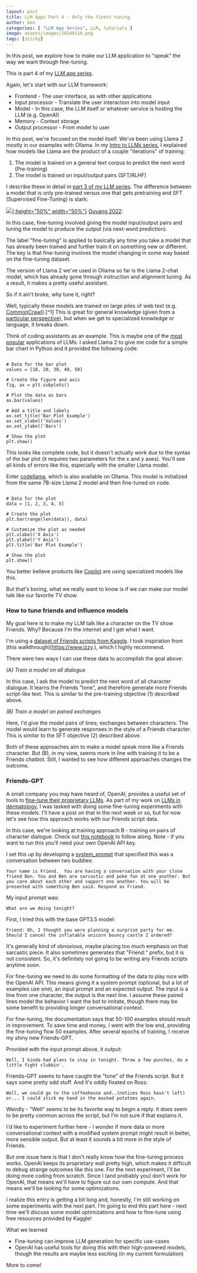 ```yaml
---
layout: post
title: LLM Apps Part 4 - Only the finest tuning
author: ben
categories: [ "LLM App Series", LLM, tutorials ]
image: assets/images/20240110.png
tags: [sticky]
---
```


In this post, we explore how to make our LLM application to "speak" the way we want through fine-tuning.

This is part 4 of my [LLM app series]({{site.url}}/categories.html#llm-app-series).

Again, let's start with our LLM framework:

- Frontend - The user interface, as with other applications
- Input processor - Translate the user interaction into model input
- Model - In this case, the LLM itself or whatever service is hosting the LLM (e.g. OpenAI)
- Memory - Context storage 
- Output processor - From model to user

In this post, we're focused on the model itself.  We've been using Llama 2 mostly in our examples with Ollama.  In my [Intro to LLMs series]({{site.url}}/categories.html#llm-intro-series), I explained how models like Llama are the product of a couple "iterations" of training:

1. The model is trained on a general text corpus to predict the next word (Pre-training)
2. The model is trained on input/output pairs (SFT/RLHF)

I describe these in detail in [part 3 of my LLM series]({{site.url}}/2023-08-10-fine_tune_llm.md).  The difference between a model that is only pre-trained versus one that gets pretraining and SFT (Supervised Fine-Tuning) is stark:

[![]({{site.url}}/assets/friend/4_instruct.png){:height="50%" width="50%"}]({{site.url}}/assets/friend/4_instruct.png)
[Ouyang 2022](https://arxiv.org/abs/2203.02155):

In this case, fine-tuning involved giving the model input/output pairs and tuning the model to produce the output (via next-word prediction).

The label "fine-tuning" is applied to basically any time you take a model that has already been trained and further train it on something new or different.  The key is that fine-tuning involves the model changing in some way based on the fine-tuning dataset.

The version of Llama 2 we've used in Ollama so far is the Llama 2-chat model, which has already gone through instruction and alignment tuning. As a result, it makes a pretty useful assistant.

So if it ain't broke, why tune it, right?

Well, typically these models are trained on large piles of web text (e.g. [CommonCrawl](https://commoncrawl.org/)).[^1] This is great for general knowledge (given from a [particular perspective](https://docs.google.com/presentation/d/1aoI7xMvg76lOZ-2F9vQEsfa2W_c9Dd4AcgsPJoI30cA/edit#slide=id.gf12cdd13b8_0_157)), but when we get to specialized knowledge or language, it breaks down.

Think of coding assistants as an example.  This is maybe one of the [most popular](https://aibusiness.com/companies/one-year-on-github-copilot-adoption-soars) applications of LLMs.  I asked Llama 2 to give me code for a simple bar chart in Python and it provided the following code:

```import matplotlib.pyplot as plt

# Data for the bar plot
values = [10, 20, 30, 40, 50]

# Create the figure and axis
fig, ax = plt.subplots()

# Plot the data as bars
ax.bar(values)

# Add a title and labels
ax.set_title('Bar Plot Example')
ax.set_xlabel('Values')
ax.set_ylabel('Bars')

# Show the plot
plt.show()

```

This looks like complete code, but it doesn't actually work due to the syntax of the bar plot (it requires two parameters for the x and y axes).  You'll see all kinds of errors like this, especially with the smaller Llama model.  

Enter [codellama](https://ollama.ai/library/codellama), which is also available on Ollama.  This model is initialized from the same 7B-size Llama 2 model and then fine-tuned on code.

```import matplotlib.pyplot as plt

# Data for the plot
data = [1, 2, 3, 4, 5]

# Create the plot
plt.bar(range(len(data)), data)

# Customize the plot as needed
plt.xlabel('X Axis')
plt.ylabel('Y Axis')
plt.title('Bar Plot Example')

# Show the plot
plt.show()
```

You better believe products like [Copilot](https://github.com/features/copilot) are using specialized models like this.  

But that's boring, what we really want to know is if we can make our model talk like our favorite TV show.  

### How to tune friends and influence models

My goal here is to make my LLM talk like a character on the TV show Friends.  Why? Because I'm the internet and I get what I want.

I'm using a [dataset of Friends scripts from Kaggle](https://www.kaggle.com/datasets/divyansh22/friends-tv-show-script?resource=download).  I took inspiration from (this walkthrough)[https://www.izzy.), which I highly recommend.  

There were two ways I can use these data to accomplish the goal above:

_(A) Train a model on all dialogue_

In this case, I ask the model to predict the next word of all character dialogue.  It learns the Friends "tone", and therefore generate more Friends script-like text.  This is similar to the pre-training objective (1) described above.

_(B) Train a model on paired exchanges_

Here, I'd give the model pairs of lines; exchanges between characters.  The model would learn to generate responses in the style of a Friends character.  This is similar to the SFT objective (2) described above.

Both of these approaches aim to make a model speak more like a Friends character.  But (B), in my view, seems more in line with training it to be a Friends chatbot.  Still, I wanted to see how different approaches changes the outcome.

### Friends-GPT
A small company you may have heard of, OpenAI, provides a useful set of tools to [fine-tune their proprietary LLMs](https://platform.openai.com/docs/guides/fine-tuning).  As part of my work on [LLMs in dermatology]({{site.url}}/categories.html#dermatology), I was tasked with doing some fine-tuning experiments with these models.  I'll have a post on that in the next week or so, but for now let's see how this approach works with our Friends script data.

In this case, we're looking at training approach B - training on pairs of character dialogue.  Check out [this notebook]() to follow along.  Note - if you want to run this you'll need your own OpenAI API key.

I set this up by developing a [system_prompt](https://docs.anthropic.com/claude/docs/how-to-use-system-prompts) that specified this was a conversation between two buddies: 

```
Your name is Friend.  You are having a conversation with your close friend Ben. You and Ben are sarcastic and poke fun at one another. But you care about each other and support one another. You will be presented with something Ben said. Respond as Friend.
```

My input prompt was: 
```
What are we doing tonight?
```

First, I tried this with the base GPT3.5 model:
```
Friend: Oh, I thought you were planning a surprise party for me. Should I cancel the inflatable unicorn bouncy castle I ordered?
```

It's generally kind of obnoxious, maybe placing too much emphasis on that sarcastic piece.  It also sometimes generates that "Friend:" prefix, but it is not consistent.  So, it's definitely not going to be writing any Friends scripts anytime soon.

For fine-tuning we need to do some formatting of the data to play nice with the OpenAI API.  This means giving it a system prompt (optional, but a lot of examples use one), an input prompt and an expected output.  The input is a line from one character, the output is the next line.  I assume these paired lines model the behavior I want the bot to imitate, though there may be some benefit to providing longer conversational context.

For fine-tuning, the documentation says that 50-100 examples should result in improvement.  To save time and money, I went with the low end, providing the fine-tuning flow 50 examples.  After several epochs of training, I receive my shiny new Friends-GPT.  

Provided with the input prompt above, it output:
```
Well, I kinda had plans to stay in tonight. Throw a few punches, do a little fight clubbin'.
```

Friends-GPT seems to have caught the "tone" of the Friends script.  But it says some pretty odd stuff.  And it's oddly fixated on Ross:

```
Well, we could go to the coffeehouse and..(notices Ross hasn't left) or... I could stick my hand in the mashed potatoes again.
```

Weirdly - "Well" seems to be its favorite way to begin a reply.  It does seem to be pretty common across the script, but I'm not sure if that explains it.

I'd like to experiment further here - I wonder if more data or more conversational context with a modified system prompt might result in better, more sensible output.  But at least it sounds a bit more in the style of Friends.

But one issue here is that I don't really know how the fine-tuning process works.  OpenAI keeps its proprietary wall pretty high, which makes it difficult to debug strange outcomes like this one.  For the next experiment, I'll be doing more coding from scratch.  Since I (and probably you) don't work for OpenAI, that means we'll have to figure out our own compute.  And that means we'll be looking for some optimizations.

I realize this entry is getting a bit long and, honestly, I'm still working on some experiments with the next part.  I'm going to end this part here - next time we'll discuss some model optimizations and how to fine-tune using free resources provided by Kaggle!

What we learned
- Fine-tuning can improve LLM generation for specific use-cases
- OpenAI has useful tools for doing this with their high-powered models, though the results are maybe less exciting (in my current formulation)

More to come!